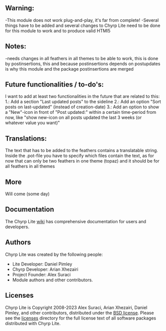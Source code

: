 ## Warning:
-This module does not work plug-and-play, it's far from complete!
-Several things have to be added and several changes to Chyrp Lite need to be done for this module to work and to produce valid HTMl5

## Notes:
-needs changes in all feathers in all themes to be able to work, this is done by postinsertions, this and because postinsertions depends on postupdates is why this module and the package postinsertions are merged

## Future functionalities / to-do's:
I want to add at least two functionalities in the future that are related to this:
1.: Add a section "Last updated posts" to the sideline
2.: Add an option "Sort posts on last-updated" (instead of creation-date)
3.: Add an option to show a "New"-icon in front of "Post updated:" within a certain time-period from now, like "show new-icon on all posts updated the last 3 weeks (or whatever value you want)"

## Translations:
The text that has to be added to the feathers contains a translatable string. Inside the .pot-file you have to specify which files contain the text, as for now that can only be two feathers in one theme (topaz) and it should be for all feathers in all themes

## More
Will come (some day)

## Documentation

The Chyrp Lite [wiki](https://chyrplite.net/wiki/) has comprehensive documentation
for users and developers.

## Authors

Chyrp Lite was created by the following people:

* Lite Developer: Daniel Pimley
* Chyrp Developer: Arian Xhezairi
* Project Founder: Alex Suraci
* Module authors and other contributors.

## Licenses

Chyrp Lite is Copyright 2008-2023 Alex Suraci, Arian Xhezairi, Daniel Pimley, and other contributors,
distributed under the [BSD license](https://raw.githubusercontent.com/xenocrat/chyrp-lite/master/LICENSE.md).
Please see the [licenses](licenses) directory for the full license text of all software packages distributed with Chyrp Lite.
